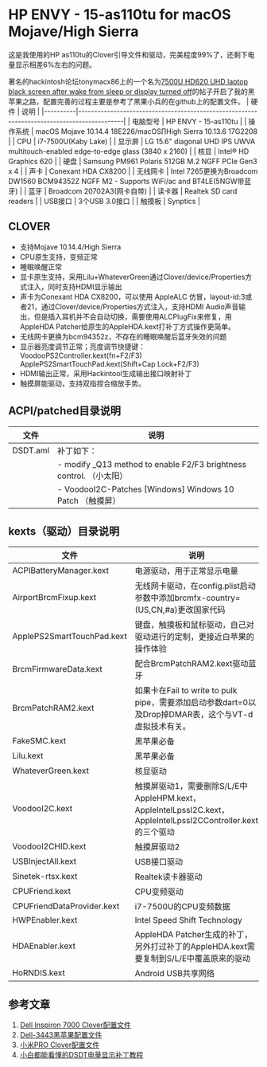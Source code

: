 # HP ENVY - 15-as110tu for macOS Mojave/High Sierra
这是我使用的HP as110tu的Clover引导文件和驱动，完美程度99%了，还剩下电量显示相差6%左右的问题。

著名的hackintosh论坛tonymacx86上的一个名为[7500U HD620 UHD laptop black screen after wake from sleep or display turned off](https://www.tonymacx86.com/threads/7500u-hd620-uhd-laptop-black-screen-after-wake-from-sleep-or-display-turned-off.214664/)的帖子开启了我的黑苹果之路，配置完善的过程主要是参考了黑果小兵的在github上的配置文件。
| 硬件     | 说明                                                                                       |
|----------|--------------------------------------------------------------------------------------------|
| 电脑型号 | HP ENVY - 15-as110tu                                                                       |
| 操作系统 | macOS Mojave 10.14.4 18E226/macOS∏High Sierra 10.13.6 17G2208                              |
| CPU      | i7-7500U(Kaby Lake)                                                                        |
| 显示屏   | LG 15.6" diagonal UHD IPS UWVA multitouch-enabled edge-to-edge glass (3840 x 2160)         |
| 核显     | Intel® HD Graphics 620                                                                     |
| 硬盘     | Samsung PM961 Polaris 512GB M.2 NGFF PCIe Gen3 x 4                                         |
| 声卡     | Conexant HDA CX8200                                                                        |
| 无线网卡 | Intel 7265更换为Broadcom DW1560 BCM94352Z NGFF M2 - Supports WiFi/ac and BT4LE(5NGW带蓝牙) |
| 蓝牙     | Broadcom 20702A3(网卡自带)                                                                 |
| 读卡器   | Realtek SD card readers                                                                    |
| USB接口  | 3个USB 3.0接口                                                                             |
| 触摸板   | Synptics                                                                                   |

## CLOVER
* 支持Mojave 10.14.4/High Sierra
* CPU原生支持，变频正常
* 睡眠唤醒正常
* 显卡原生支持，采用Lilu+WhateverGreen通过Clover/device/Properties方式注入，同时支持HDMI显示输出
* 声卡为Conexant HDA CX8200，可以使用 AppleALC 仿冒，layout-id:3或者21，通过Clover/device/Properties方式注入，支持HDMI Audio声音输出，但是插入耳机并不会自动切换，需要使用ALCPlugFix来修复，用AppleHDA Patcher给原生的AppleHDA.kext打补丁方式操作更简单。
* 无线网卡更换为bcm94352z，不存在的睡眠唤醒后蓝牙失效的问题
* 显示器亮度调节正常；亮度调节快捷键：VoodooPS2Controller.kext(fn+F2/F3) ApplePS2SmartTouchPad.kext(Shift+Cap Lock+F2/F3)
* HDMI输出正常，采用Hackintool生成输出接口映射补丁
* 触摸屏能驱动，支持双指捏合缩放手势。

## ACPI/patched目录说明
| 文件     | 说明                                                                 |
|----------|----------------------------------------------------------------------|
| DSDT.aml | 补丁如下：                                                           |
|          | - modify _Q13 method to enable F2/F3 brightness control.  （小太阳） |
|          | - VoodooI2C-Patches [Windows] Windows 10 Patch            （触摸屏） |

## kexts（驱动）目录说明
| 文件                       | 说明                                                                                                          |
|----------------------------|---------------------------------------------------------------------------------------------------------------|
| ACPIBatteryManager.kext    | 电源驱动，用于正常显示电量                                                                                    |
| AirportBrcmFixup.kext      | 无线网卡驱动，在config.plist启动参数中添加brcmfx-country=(US,CN,#a)更改国家代码                               |
| ApplePS2SmartTouchPad.kext | 键盘，触摸板和鼠标驱动，自己对驱动进行的定制，更接近白苹果的操作体验                                          |
| BrcmFirmwareData.kext      | 配合BrcmPatchRAM2.kext驱动蓝牙                                                                                |
| BrcmPatchRAM2.kext         | 如果卡在Fail to write to pulk pipe，需要添加启动参数dart=0以及Drop掉DMAR表，这个与VT-d虚拟技术有关。          |
| FakeSMC.kext               | 黑苹果必备                                                                                                    |
| Lilu.kext                  | 黑苹果必备                                                                                                    |
| WhateverGreen.kext         | 核显驱动                                                                                                      |
| VoodooI2C.kext             | 触摸屏驱动1，需要删除S/L/E中AppleHPM.kext，AppleIntelLpssI2C.kext，AppleIntelLpssI2CController.kext的三个驱动 |
| VoodooI2CHID.kext          | 触摸屏驱动2                                                                                                   |
| USBInjectAll.kext          | USB接口驱动                                                                                                   |
| Sinetek-rtsx.kext          | Realtek读卡器驱动                                                                                             |
| CPUFriend.kext             | CPU变频驱动                                                                                                   |
| CPUFriendDataProvider.kext | i7-7500U的CPU变频数据                                                                                         |
| HWPEnabler.kext            | Intel Speed Shift Technology                                                                                  |
| HDAEnabler.kext            | AppleHDA Patcher生成的补丁，另外打过补丁的AppleHDA.kext需要复制到S/L/E中覆盖原来的驱动                        |
| HoRNDIS.kext               | Android USB共享网络                                                                                           |

## 参考文章
1. [Dell Inspiron 7000 Clover配置文件](https://github.com/daliansky/dell7000)
2. [Dell-3443黑苹果配置文件](https://github.com/kkzzhizhou/Dell-3443-Hackintosh)
3. [小米PRO Clover配置文件](https://github.com/daliansky/XiaoMi-Pro)
4. [小白都能看懂的DSDT电量显示补丁教程](http://xiegengcai.github.io/2018/05/05/how-to-create-battery-dsdt-fix/)
